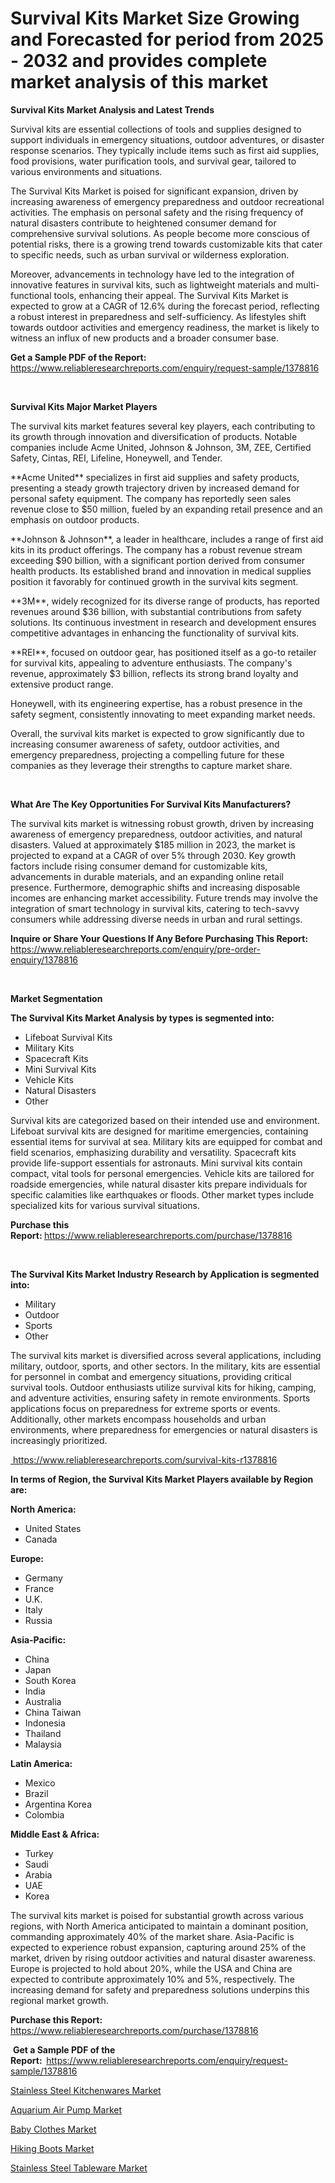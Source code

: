 <p><h1>Survival Kits Market Size Growing and Forecasted for period from 2025 - 2032 and provides complete market analysis of this market</h1></p><p><strong>Survival Kits Market Analysis and Latest Trends</strong></p>
<p><p>Survival kits are essential collections of tools and supplies designed to support individuals in emergency situations, outdoor adventures, or disaster response scenarios. They typically include items such as first aid supplies, food provisions, water purification tools, and survival gear, tailored to various environments and situations.</p><p>The Survival Kits Market is poised for significant expansion, driven by increasing awareness of emergency preparedness and outdoor recreational activities. The emphasis on personal safety and the rising frequency of natural disasters contribute to heightened consumer demand for comprehensive survival solutions. As people become more conscious of potential risks, there is a growing trend towards customizable kits that cater to specific needs, such as urban survival or wilderness exploration.</p><p>Moreover, advancements in technology have led to the integration of innovative features in survival kits, such as lightweight materials and multi-functional tools, enhancing their appeal. The Survival Kits Market is expected to grow at a CAGR of 12.6% during the forecast period, reflecting a robust interest in preparedness and self-sufficiency. As lifestyles shift towards outdoor activities and emergency readiness, the market is likely to witness an influx of new products and a broader consumer base.</p></p>
<p><strong>Get a Sample PDF of the Report:&nbsp;</strong> <a href="https://www.reliableresearchreports.com/enquiry/request-sample/1378816?utm_campaign=113&utm_medium=2&utm_source=Github&utm_content=ia&utm_term=05022025&utm_id=survival-kits">https://www.reliableresearchreports.com/enquiry/request-sample/1378816</a></p>
<p>&nbsp;</p>
<p><strong>Survival Kits Major Market Players</strong></p>
<p><p>The survival kits market features several key players, each contributing to its growth through innovation and diversification of products. Notable companies include Acme United, Johnson & Johnson, 3M, ZEE, Certified Safety, Cintas, REI, Lifeline, Honeywell, and Tender.</p><p>**Acme United** specializes in first aid supplies and safety products, presenting a steady growth trajectory driven by increased demand for personal safety equipment. The company has reportedly seen sales revenue close to $50 million, fueled by an expanding retail presence and an emphasis on outdoor products.</p><p>**Johnson & Johnson**, a leader in healthcare, includes a range of first aid kits in its product offerings. The company has a robust revenue stream exceeding $90 billion, with a significant portion derived from consumer health products. Its established brand and innovation in medical supplies position it favorably for continued growth in the survival kits segment.</p><p>**3M**, widely recognized for its diverse range of products, has reported revenues around $36 billion, with substantial contributions from safety solutions. Its continuous investment in research and development ensures competitive advantages in enhancing the functionality of survival kits.</p><p>**REI**, focused on outdoor gear, has positioned itself as a go-to retailer for survival kits, appealing to adventure enthusiasts. The company's revenue, approximately $3 billion, reflects its strong brand loyalty and extensive product range.</p><p>Honeywell, with its engineering expertise, has a robust presence in the safety segment, consistently innovating to meet expanding market needs.</p><p>Overall, the survival kits market is expected to grow significantly due to increasing consumer awareness of safety, outdoor activities, and emergency preparedness, projecting a compelling future for these companies as they leverage their strengths to capture market share.</p></p>
<p>&nbsp;</p>
<p><strong>What Are The Key Opportunities For Survival Kits Manufacturers?</strong></p>
<p><p>The survival kits market is witnessing robust growth, driven by increasing awareness of emergency preparedness, outdoor activities, and natural disasters. Valued at approximately $185 million in 2023, the market is projected to expand at a CAGR of over 5% through 2030. Key growth factors include rising consumer demand for customizable kits, advancements in durable materials, and an expanding online retail presence. Furthermore, demographic shifts and increasing disposable incomes are enhancing market accessibility. Future trends may involve the integration of smart technology in survival kits, catering to tech-savvy consumers while addressing diverse needs in urban and rural settings.</p></p>
<p><strong>Inquire or Share Your Questions If Any Before Purchasing This Report:</strong> <a href="https://www.reliableresearchreports.com/enquiry/pre-order-enquiry/1378816?utm_campaign=113&utm_medium=2&utm_source=Github&utm_content=ia&utm_term=05022025&utm_id=survival-kits">https://www.reliableresearchreports.com/enquiry/pre-order-enquiry/1378816</a></p>
<p>&nbsp;</p>
<p><strong>Market Segmentation</strong></p>
<p><strong>The Survival Kits Market Analysis by types is segmented into:</strong></p>
<p><ul><li>Lifeboat Survival Kits</li><li>Military Kits</li><li>Spacecraft Kits</li><li>Mini Survival Kits</li><li>Vehicle Kits</li><li>Natural Disasters</li><li>Other</li></ul></p>
<p><p>Survival kits are categorized based on their intended use and environment. Lifeboat survival kits are designed for maritime emergencies, containing essential items for survival at sea. Military kits are equipped for combat and field scenarios, emphasizing durability and versatility. Spacecraft kits provide life-support essentials for astronauts. Mini survival kits contain compact, vital tools for personal emergencies. Vehicle kits are tailored for roadside emergencies, while natural disaster kits prepare individuals for specific calamities like earthquakes or floods. Other market types include specialized kits for various survival situations.</p></p>
<p><strong>Purchase this Report:&nbsp;</strong><a href="https://www.reliableresearchreports.com/purchase/1378816?utm_campaign=113&utm_medium=2&utm_source=Github&utm_content=ia&utm_term=05022025&utm_id=survival-kits">https://www.reliableresearchreports.com/purchase/1378816</a></p>
<p>&nbsp;</p>
<p><strong>The Survival Kits Market Industry Research by Application is segmented into:</strong></p>
<p><ul><li>Military</li><li>Outdoor</li><li>Sports</li><li>Other</li></ul></p>
<p><p>The survival kits market is diversified across several applications, including military, outdoor, sports, and other sectors. In the military, kits are essential for personnel in combat and emergency situations, providing critical survival tools. Outdoor enthusiasts utilize survival kits for hiking, camping, and adventure activities, ensuring safety in remote environments. Sports applications focus on preparedness for extreme sports or events. Additionally, other markets encompass households and urban environments, where preparedness for emergencies or natural disasters is increasingly prioritized.</p></p>
<p><a href="https://www.reliableresearchreports.com/survival-kits-r1378816?utm_campaign=113&utm_medium=2&utm_source=Github&utm_content=ia&utm_term=05022025&utm_id=survival-kits">&nbsp;https://www.reliableresearchreports.com/survival-kits-r1378816</a></p>
<p><strong>In terms of Region, the Survival Kits Market Players available by Region are:</strong></p>
<p>
    <p> <strong> North America: </strong>
        <ul>
            <li>United States</li>
            <li>Canada</li>
        </ul>
        </p> 
    <p> <strong> Europe: </strong>
        <ul>
            <li>Germany</li>
            <li>France</li>
            <li>U.K.</li>
            <li>Italy</li>
            <li>Russia</li>
        </ul>
        </p> 
    <p> <strong> Asia-Pacific: </strong>
        <ul>
            <li>China</li>
            <li>Japan</li>
            <li>South Korea</li>
            <li>India</li>
            <li>Australia</li>
            <li>China Taiwan</li>
            <li>Indonesia</li>
            <li>Thailand</li>
            <li>Malaysia</li>
        </ul>
        </p> 
    <p> <strong> Latin America: </strong>
        <ul>
            <li>Mexico</li>
            <li>Brazil</li>
            <li>Argentina Korea</li>
            <li>Colombia</li>
        </ul>
        </p> 
    <p> <strong> Middle East & Africa: </strong>
        <ul>
            <li>Turkey</li>
            <li>Saudi</li>
            <li>Arabia</li>
            <li>UAE</li>
            <li>Korea</li>
        </ul>
    </p>
    </p>
<p><p>The survival kits market is poised for substantial growth across various regions, with North America anticipated to maintain a dominant position, commanding approximately 40% of the market share. Asia-Pacific is expected to experience robust expansion, capturing around 25% of the market, driven by rising outdoor activities and natural disaster awareness. Europe is projected to hold about 20%, while the USA and China are expected to contribute approximately 10% and 5%, respectively. The increasing demand for safety and preparedness solutions underpins this regional market growth.</p></p>
<p><strong>Purchase this Report: </strong><a href="https://www.reliableresearchreports.com/purchase/1378816?utm_campaign=113&utm_medium=2&utm_source=Github&utm_content=ia&utm_term=05022025&utm_id=survival-kits">https://www.reliableresearchreports.com/purchase/1378816</a></p>
<p>&nbsp;<strong>Get a Sample PDF of the Report:&nbsp;&nbsp;</strong><a href="https://www.reliableresearchreports.com/enquiry/request-sample/1378816?utm_campaign=113&utm_medium=2&utm_source=Github&utm_content=ia&utm_term=05022025&utm_id=survival-kits">https://www.reliableresearchreports.com/enquiry/request-sample/1378816</a></p>
<p><strong></strong></p>
<p><p><a href="https://github.com/semiensamuel72378/Market-Research-Report-List-1/blob/main/stainless-steel-kitchenwares-market.md?utm_campaign=113&utm_medium=2&utm_source=Github&utm_content=ia&utm_term=05022025&utm_id=survival-kits">Stainless Steel Kitchenwares Market</a></p><p><a href="https://github.com/ajatawlasta/Market-Research-Report-List-1/blob/main/aquarium-air-pump-market.md?utm_campaign=113&utm_medium=2&utm_source=Github&utm_content=ia&utm_term=05022025&utm_id=survival-kits">Aquarium Air Pump Market</a></p><p><a href="https://github.com/benhaeneye/Market-Research-Report-List-1/blob/main/baby-clothes-market.md?utm_campaign=113&utm_medium=2&utm_source=Github&utm_content=ia&utm_term=05022025&utm_id=survival-kits">Baby Clothes Market</a></p><p><a href="https://github.com/locarol73/Market-Research-Report-List-1/blob/main/hiking-boots-market.md?utm_campaign=113&utm_medium=2&utm_source=Github&utm_content=ia&utm_term=05022025&utm_id=survival-kits">Hiking Boots Market</a></p><p><a href="https://github.com/letisharempel95/Market-Research-Report-List-1/blob/main/stainless-steel-tableware-market.md?utm_campaign=113&utm_medium=2&utm_source=Github&utm_content=ia&utm_term=05022025&utm_id=survival-kits">Stainless Steel Tableware Market</a></p></p>